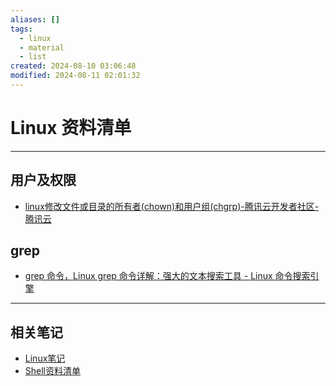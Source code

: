 ```yaml
---
aliases: []
tags:
  - linux
  - material
  - list
created: 2024-08-10 03:06:48
modified: 2024-08-11 02:01:32
---
```


# Linux 资料清单

---

## 用户及权限

* [linux修改文件或目录的所有者(chown)和用户组(chgrp)-腾讯云开发者社区-腾讯云](https://cloud.tencent.com/developer/article/1627599)

## grep

* [grep 命令，Linux grep 命令详解：强大的文本搜索工具 - Linux 命令搜索引擎](https://wangchujiang.com/linux-command/c/grep.html)

---

## 相关笔记

* [Linux笔记](Linux_Note.md)
* [Shell资料清单](Shell/Shell_Material.md)
